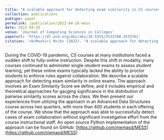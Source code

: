 ```yaml
---
title: "A scalable approach for detecting exam similarity in CS courses"
collection: publications
pubtype: paper
permalink: /publication/2022-04-26-mess
date: 2022-04-26
venue: 'Journal of Computing Sciences in Colleges'
paperurl: 'https://dl.acm.org/doi/abs/10.5555/3533760.3533761'
citation: '<b>Moshiri N</b> (2022). "A scalable approach for detecting exam similarity in CS courses." <i>Journal of Computing Sciences in Colleges</i>. 37(10):8–16. <a href="https://dl.acm.org/doi/abs/10.5555/3533760.3533761" target="_blank">doi:10.5555/3533760.3533761</a>'
---
```

During the COVID-19 pandemic, CS courses at many institutions faced a sudden shift to fully-online instruction. Despite this shift in modality, many courses continued to administer single-student exams to assess student learning, yet these online exams typically lacked the ability to proctor students to enforce rules against collaboration. We describe a scalable approach for detecting exam similarity in online exams. The approach involves an Exam Similarity Score we define, and it includes empirical and theoretical approaches for gauging significance in the distribution of pairwise similarity scores across the class. We then present our experiences from utilizing the approach in an Advanced Data Structures course across two quarters, with more than 400 students in each offering of the course. We show that the approach was able to successfully detect cases of exam collaboration without significant investigative effort from the course instructional staff. An open source Python implementation of the approach can be found on GitHub: [https://github.com/niemasd/MESS](https://github.com/niemasd/MESS)
